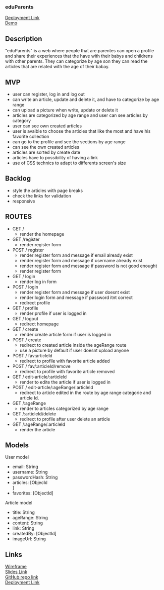 ### eduParents

[Deployment Link](https://eduparents.onrender.com/)  
[Demo](https://www.loom.com/share/7564be8ae9984e44826bdebaa6ae551f?sid=b493add4-86ca-45c1-87be-a0b818949de1)


## Description

"eduParents" is a web where people that are parentes can open a profile and share their experiences that the have with their babys and childrens with other parents. They can categorize by age son they can read the articles that are related with the age of their babay.


## MVP 
- user can register, log in and log out
- can write an article, update and delete it, and have to categorize by age range
- can upload a picture when write, update or delete it
- articles are categorized by age range and user can see articles by category
- user can see own created articles
- user is avaible to choose the articles that like the most and have his favorite collection 
- can go to the profile and see the sections by age range
- can see the own created articles
- articles are sorted by create date
- articles have to possibility of having a link
- use of CSS technics to adapt to differents screen's size


## Backlog
- style the articles with page breaks
- check the links for validation
- responsive


## ROUTES
- GET /
    - render the homepage
- GET /register
    - render register form 
- POST / register
    - render register form and message if email already exist
    - render register form and message if username already exist
    - render register form and message if password is not good enought
    - render register form
- GET / login
    - render log in form
- POST / login
    - render register form and message if user doesnt exist
    - render login form and message if password itnt correct
    - redirect profile 
- GET / profile
    - render profile if user is logged in
- GET / logout
    - redirect homepage  
- GET / create
    - render create article form if user is logged in
- POST / create
    - redirect to created article inside the ageRange route 
    - use a picture by default if user doesnt upload anyone     
- POST / fav:articleId
    - redirect to profile with favorite article added
- POST / fav/:articleId/remove
    - redirect to profile with favorite article removed
- GET / edit-article/:articleId
    - render to edite the article if user is logged in
- POST / edit-article/:ageRange/:articleId
    - redirect to article edited in the route by age range categorie and article Id.
- GET /:ageRange
    -  render to articles categorized by age range
- GET /:articleId/delete
    - redirect to profile after user delete an article
- GET /:ageRange/:articleId
    -  render the article     



## Models
User model
- email: String
- username: String
- passwordHash: String
- articles: [ObjecId<Article>]
- favorites: [ObjectId<Articles>]

Article model
- title: String
- ageRange: String
- content: String
- link: String
- createdBy: [ObjectId<User>]
- imageUrl: String


## Links

[Wireframe](https://wireframepro.mockflow.com/view/MRaGnBDLHh)  
[Slides Link](https://docs.google.com/presentation/d/1pm14WBY6rZ-zvkQ9VUd_mQN10QVGytGkzA8_jyk5NQM/edit?usp=sharing)  
[GitHub repo link](https://github.com/eliexme/EduParents)  
[Deployment Link](https://eduparents.onrender.com/)  
